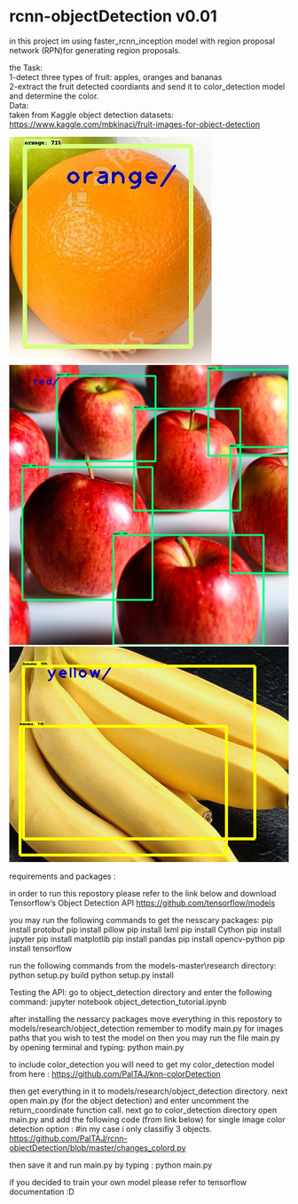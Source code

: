 # rcnn-objectDetection v0.01



in this project im using  faster_rcnn_inception model with region proposal network (RPN)for generating region proposals.

the Task:  
1-detect three types of fruit: apples, oranges and bananas  
2-extract the fruit detected coordiants and send it to color_detection model and determine the color.  
Data:  
taken from Kaggle object detection datasets:  
https://www.kaggle.com/mbkinaci/fruit-images-for-object-detection  

![Alt text](https://github.com/PalTAJ/rcnn-objectDetection/blob/master/final%20images/1.jpg?raw=true "Title")
![Alt text](https://github.com/PalTAJ/rcnn-objectDetection/blob/master/final%20images/11.jpg?raw=true "Title")
![Alt text](https://github.com/PalTAJ/rcnn-objectDetection/blob/master/final%20images/33.jpg?raw=true "Title")




requirements and packages :

in order to run this repostory please refer to the link below and download Tensorflow’s Object Detection API
https://github.com/tensorflow/models


you may run the following commands to get the nesscary packages:
       pip install protobuf
       pip install pillow
       pip install lxml
       pip install Cython
       pip install jupyter
       pip install matplotlib
       pip install pandas
       pip install opencv-python 
       pip install tensorflow


run the following commands from the models-master\research directory:
  python setup.py build
  python setup.py install
  
Testing the API:
go to object_detection directory and enter the following command:
jupyter notebook object_detection_tutorial.ipynb

after installing the nessarcy packages move everything in this repostory to models/research/object_detection
remember to modify main.py for images paths that you wish to test the model on
then you may run the file main.py by opening terminal and typing:
python main.py

to include color_detection you will need to get my color_detection model from here :
https://github.com/PalTAJ/knn-colorDetection

then get everything in it to models/research/object_detection directory.
next open main.py (for the object detection) and enter uncomment the return_coordinate function call.
next go to color_detection directory open main.py and add the following code (from link below) for single image color detection option :
#in my case i only classifiy 3 objects.
https://github.com/PalTAJ/rcnn-objectDetection/blob/master/changes_colord.py

then save it and run main.py by typing :
python main.py


if you decided to train your own model please refer to tensorflow documentation :D


